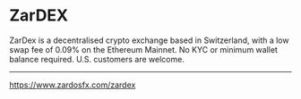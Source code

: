 # ZarDEX
ZarDex is a decentralised crypto exchange based in Switzerland, with a low swap fee of 0.09% on the Ethereum Mainnet. No KYC or minimum wallet balance required. U.S. customers are welcome.

____
https://www.zardosfx.com/zardex
